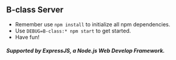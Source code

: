 ## B-class Server
* Remember use `npm install` to initialize all npm dependencies.
* Use `DEBUG=B-class:* npm start` to get started.
* Have fun!

##### Supported by ExpressJS, a Node.js Web Develop Framework.


